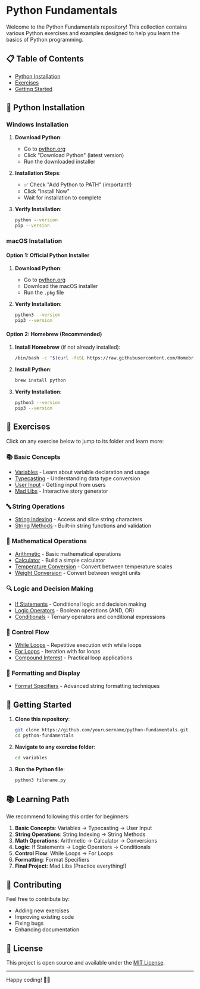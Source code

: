 # Python Fundamentals

Welcome to the Python Fundamentals repository! This collection contains various Python exercises and examples designed to help you learn the basics of Python programming.

## 📋 Table of Contents
- [Python Installation](#python-installation)
- [Exercises](#exercises)
- [Getting Started](#getting-started)

## 🐍 Python Installation

### Windows Installation

1. **Download Python**:
   - Go to [python.org](https://www.python.org/downloads/)
   - Click "Download Python" (latest version)
   - Run the downloaded installer

2. **Installation Steps**:
   - ✅ Check "Add Python to PATH" (important!)
   - Click "Install Now"
   - Wait for installation to complete

3. **Verify Installation**:
   ```cmd
   python --version
   pip --version
   ```

### macOS Installation

#### Option 1: Official Python Installer
1. **Download Python**:
   - Go to [python.org](https://www.python.org/downloads/)
   - Download the macOS installer
   - Run the `.pkg` file

2. **Verify Installation**:
   ```bash
   python3 --version
   pip3 --version
   ```

#### Option 2: Homebrew (Recommended)
1. **Install Homebrew** (if not already installed):
   ```bash
   /bin/bash -c "$(curl -fsSL https://raw.githubusercontent.com/Homebrew/install/HEAD/install.sh)"
   ```

2. **Install Python**:
   ```bash
   brew install python
   ```

3. **Verify Installation**:
   ```bash
   python3 --version
   pip3 --version
   ```

## 🎯 Exercises

Click on any exercise below to jump to its folder and learn more:

### 📚 Basic Concepts
- [Variables](./basics/variables/) - Learn about variable declaration and usage
- [Typecasting](./basics/typecasting/) - Understanding data type conversion
- [User Input](./basics/user-input/) - Getting input from users
- [Mad Libs](./basics/madlibs/) - Interactive story generator

### 🔤 String Operations
- [String Indexing](./strings/string%20indexing/) - Access and slice string characters
- [String Methods](./strings/string-methods/) - Built-in string functions and validation

### 🧮 Mathematical Operations
- [Arithmetic](./math%20/arithmetic/) - Basic mathematical operations
- [Calculator](./math%20/calculator/) - Build a simple calculator
- [Temperature Conversion](./math%20/temperature-conversion/) - Convert between temperature scales
- [Weight Conversion](./math%20/weight%20conversion/) - Convert between weight units

### 🔍 Logic and Decision Making
- [If Statements](./logic%20/ifstatements/) - Conditional logic and decision making
- [Logic Operators](./logic%20/logicoperators/) - Boolean operations (AND, OR)
- [Conditionals](./logic%20/conditionals/) - Ternary operators and conditional expressions

### 🔄 Control Flow
- [While Loops](./loops/) - Repetitive execution with while loops
- [For Loops](./loops/) - Iteration with for loops
- [Compound Interest](./loops/) - Practical loop applications

### 📝 Formatting and Display
- [Format Specifiers](./format-specifiers/) - Advanced string formatting techniques

## 🚀 Getting Started

1. **Clone this repository**:
   ```bash
   git clone https://github.com/yourusername/python-fundamentals.git
   cd python-fundamentals
   ```

2. **Navigate to any exercise folder**:
   ```bash
   cd variables
   ```

3. **Run the Python file**:
   ```bash
   python3 filename.py
   ```

## 📚 Learning Path

We recommend following this order for beginners:

1. **Basic Concepts**: Variables → Typecasting → User Input
2. **String Operations**: String Indexing → String Methods
3. **Math Operations**: Arithmetic → Calculator → Conversions
4. **Logic**: If Statements → Logic Operators → Conditionals
5. **Control Flow**: While Loops → For Loops
6. **Formatting**: Format Specifiers
7. **Final Project**: Mad Libs (Practice everything!)

## 🤝 Contributing

Feel free to contribute by:
- Adding new exercises
- Improving existing code
- Fixing bugs
- Enhancing documentation

## 📄 License

This project is open source and available under the [MIT License](LICENSE).

---

Happy coding! 🐍✨
